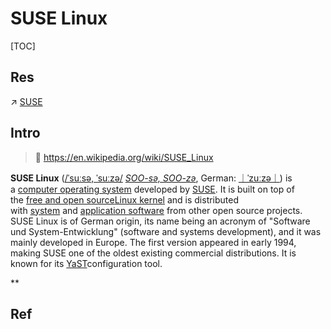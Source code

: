 # SUSE Linux

[TOC]



## Res
↗ [SUSE](../../../../../../../Electronics%20&%20Information%20Technologies%20Business%20Fields%20Research/Software%20Industry%20&%20Providers/System%20Level%20Software%20Providers/SUSE.md)



## Intro
> 🔗 https://en.wikipedia.org/wiki/SUSE_Linux

**SUSE Linux** ([/ˈsuːsə, ˈsuːzə/](https://en.wikipedia.org/wiki/Help:IPA/English "Help:IPA/English") [_SOO-sə, SOO-zə_](https://en.wikipedia.org/wiki/Help:Pronunciation_respelling_key "Help:Pronunciation respelling key"), German: [｜ˈzuːzə｜](https://en.wikipedia.org/wiki/Help:IPA/Standard_German "Help:IPA/Standard German")) is a [computer operating system](https://en.wikipedia.org/wiki/Computer_operating_system "Computer operating system") developed by [SUSE](https://en.wikipedia.org/wiki/SUSE "SUSE"). It is built on top of the [free and open source](https://en.wikipedia.org/wiki/Free_and_open_source "Free and open source")[Linux kernel](https://en.wikipedia.org/wiki/Linux_kernel "Linux kernel") and is distributed with [system](https://en.wikipedia.org/wiki/System_software "System software") and [application software](https://en.wikipedia.org/wiki/Application_software "Application software") from other open source projects. SUSE Linux is of German origin, its name being an acronym of "Software und System-Entwicklung" (software and systems development), and it was mainly developed in Europe. The first version appeared in early 1994, making SUSE one of the oldest existing commercial distributions. It is known for its [YaST](https://en.wikipedia.org/wiki/YaST "YaST")configuration tool.

**

## Ref

